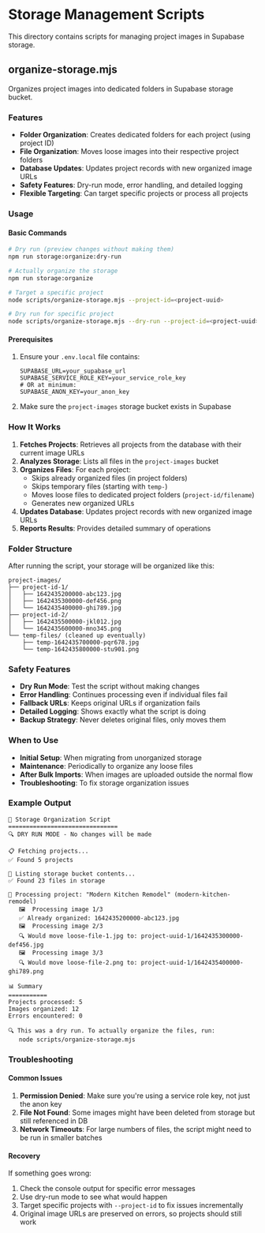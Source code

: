 # Storage Management Scripts

This directory contains scripts for managing project images in Supabase storage.

## organize-storage.mjs

Organizes project images into dedicated folders in Supabase storage bucket.

### Features

- **Folder Organization**: Creates dedicated folders for each project (using project ID)
- **File Organization**: Moves loose images into their respective project folders
- **Database Updates**: Updates project records with new organized image URLs
- **Safety Features**: Dry-run mode, error handling, and detailed logging
- **Flexible Targeting**: Can target specific projects or process all projects

### Usage

#### Basic Commands

```bash
# Dry run (preview changes without making them)
npm run storage:organize:dry-run

# Actually organize the storage
npm run storage:organize

# Target a specific project
node scripts/organize-storage.mjs --project-id=<project-uuid>

# Dry run for specific project
node scripts/organize-storage.mjs --dry-run --project-id=<project-uuid>
```

#### Prerequisites

1. Ensure your `.env.local` file contains:
   ```
   SUPABASE_URL=your_supabase_url
   SUPABASE_SERVICE_ROLE_KEY=your_service_role_key
   # OR at minimum:
   SUPABASE_ANON_KEY=your_anon_key
   ```

2. Make sure the `project-images` storage bucket exists in Supabase

### How It Works

1. **Fetches Projects**: Retrieves all projects from the database with their current image URLs
2. **Analyzes Storage**: Lists all files in the `project-images` bucket
3. **Organizes Files**: For each project:
   - Skips already organized files (in project folders)
   - Skips temporary files (starting with `temp-`)
   - Moves loose files to dedicated project folders (`project-id/filename`)
   - Generates new organized URLs
4. **Updates Database**: Updates project records with new organized image URLs
5. **Reports Results**: Provides detailed summary of operations

### Folder Structure

After running the script, your storage will be organized like this:

```
project-images/
├── project-id-1/
│   ├── 1642435200000-abc123.jpg
│   ├── 1642435300000-def456.png
│   └── 1642435400000-ghi789.jpg
├── project-id-2/
│   ├── 1642435500000-jkl012.jpg
│   └── 1642435600000-mno345.png
└── temp-files/ (cleaned up eventually)
    ├── temp-1642435700000-pqr678.jpg
    └── temp-1642435800000-stu901.png
```

### Safety Features

- **Dry Run Mode**: Test the script without making changes
- **Error Handling**: Continues processing even if individual files fail
- **Fallback URLs**: Keeps original URLs if organization fails
- **Detailed Logging**: Shows exactly what the script is doing
- **Backup Strategy**: Never deletes original files, only moves them

### When to Use

- **Initial Setup**: When migrating from unorganized storage
- **Maintenance**: Periodically to organize any loose files
- **After Bulk Imports**: When images are uploaded outside the normal flow
- **Troubleshooting**: To fix storage organization issues

### Example Output

```
🚀 Storage Organization Script
===============================
🔍 DRY RUN MODE - No changes will be made

📋 Fetching projects...
✅ Found 5 projects

📁 Listing storage bucket contents...
✅ Found 23 files in storage

🔧 Processing project: "Modern Kitchen Remodel" (modern-kitchen-remodel)
   🖼️  Processing image 1/3
   ✅ Already organized: 1642435200000-abc123.jpg
   🖼️  Processing image 2/3
   🔍 Would move loose-file-1.jpg to: project-uuid-1/1642435300000-def456.jpg
   🖼️  Processing image 3/3
   🔍 Would move loose-file-2.png to: project-uuid-1/1642435400000-ghi789.png

📊 Summary
===========
Projects processed: 5
Images organized: 12
Errors encountered: 0

🔍 This was a dry run. To actually organize the files, run:
   node scripts/organize-storage.mjs
```

### Troubleshooting

#### Common Issues

1. **Permission Denied**: Make sure you're using a service role key, not just the anon key
2. **File Not Found**: Some images might have been deleted from storage but still referenced in DB
3. **Network Timeouts**: For large numbers of files, the script might need to be run in smaller batches

#### Recovery

If something goes wrong:
1. Check the console output for specific error messages
2. Use dry-run mode to see what would happen
3. Target specific projects with `--project-id` to fix issues incrementally
4. Original image URLs are preserved on errors, so projects should still work